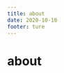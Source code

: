 ```yaml
---
title: about
date: 2020-10-10
footer: ture
---
```


<script setup>
import {
  VPTeamPage,
  VPTeamMembers
} from 'vitepress/theme'

const members = [
  {
    avatar: 'https://www.github.com/simon1uo.png',
    name: 'Simon Luo',
    links: [
      { icon: 'github', link: 'https://github.com/simon1uo' },
    ],
  },
]
</script>

# about

<VPTeamPage class="flex justify-center">
<VPTeamMembers
    :members="members"
  />
</VPTeamPage>
